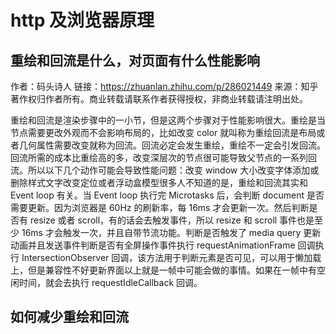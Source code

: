 # http 及浏览器原理

## 重绘和回流是什么，对页面有什么性能影响

作者：码头诗人
链接：https://zhuanlan.zhihu.com/p/286021449
来源：知乎
著作权归作者所有。商业转载请联系作者获得授权，非商业转载请注明出处。

重绘和回流是渲染步骤中的一小节，但是这两个步骤对于性能影响很大。重绘是当节点需要更改外观而不会影响布局的，比如改变 color 就叫称为重绘回流是布局或者几何属性需要改变就称为回流。回流必定会发生重绘，重绘不一定会引发回流。回流所需的成本比重绘高的多，改变深层次的节点很可能导致父节点的一系列回流。所以以下几个动作可能会导致性能问题：改变 window 大小改变字体添加或删除样式文字改变定位或者浮动盒模型很多人不知道的是，重绘和回流其实和 Event loop 有关。当 Event loop 执行完 Microtasks 后，会判断 document 是否需要更新。因为浏览器是 60Hz 的刷新率，每 16ms 才会更新一次。然后判断是否有 resize 或者 scroll，有的话会去触发事件，所以 resize 和 scroll 事件也是至少 16ms 才会触发一次，并且自带节流功能。判断是否触发了 media query 更新动画并且发送事件判断是否有全屏操作事件执行 requestAnimationFrame 回调执行 IntersectionObserver 回调，该方法用于判断元素是否可见，可以用于懒加载上，但是兼容性不好更新界面以上就是一帧中可能会做的事情。如果在一帧中有空闲时间，就会去执行 requestIdleCallback 回调。

## 如何减少重绘和回流
